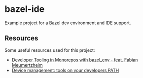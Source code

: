 # bazel-ide

Example project for a Bazel dev environment and IDE support.

## Resources

Some useful resources used for this project:

- [Developer Tooling in Monorepos with bazel_env - feat. Fabian Meumertzheim](https://www.youtube.com/watch?v=TDyUvaXaZrc)
- [Device management: tools on your developers PATH](https://blog.aspect.build/bazel-devenv)
